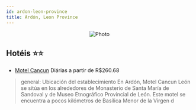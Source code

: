 ```yaml
---
id: ardon-leon-province
title: Ardón, Leon Province
---
```


<center><img src="http://photos.aicgroup.biz/hotel/226437/large/104.jpg" alt="Photo" /></center>


## Hotéis ⭐️⭐️

-    [Motel Cancun](https://www.hurb.com/aud/https://www.hurb.com/hoteis/ardon/motel-cancun-JNP-JP921938?cmp=18055) Diárias a partir de R$260.68
   > general: Ubicación del establecimiento En Ardón, Motel Cancun León se sitúa en los alrededores de Monasterio de Santa María de Sandoval y de Museo Etnográfico Provincial de León.  Este motel se encuentra a pocos kilómetros de Basílica Menor de la Virgen d
